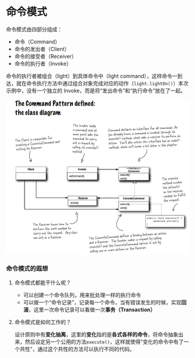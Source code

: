命令模式
=======
命令模式由四部分组成：
*   命令（Command）
*   命令的发出者（Client）
*   命令的接受者（Receiver）
*   命令的执行者（Invoke）

命令的执行者被组合（light）到具体命令中（light command），这样命令一到达，就在命令执行方法中通过组合对象完成对应的动作（`light.lightOn()`）本次示例中，没有一个独立的 Invoke，而是将“发出命令”和“执行命令”放在了一起。

![define](./define.jpg)

### 命令模式的遐想
1.  命令模式都能干什么呢？

    *   可以创建一个命令队列，用来批处理一样的执行命令
    *   可以做一个“命令记录”，记录每一个命令，当有错误发生的时候，实现**回滚**，这里一次命令记录可以看做一次**事务（Transaction）**

2.  命令模式是如何工作的？

    设计原则中有**变化抽离**，这里的**变化**指的是**各式各样的命令**，将命令抽象出来，然后设定另一个公用的方法`execute()`，这样就使得“变化的命令中有了一个共性”，通过这个共性的方法可以执行不同的代码。
